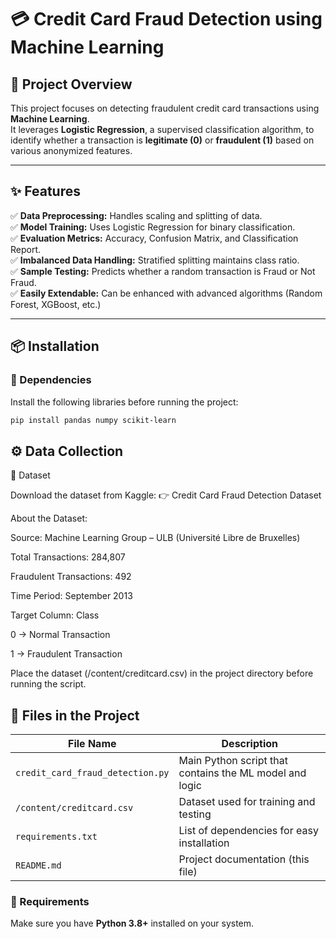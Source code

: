 # 💳 Credit Card Fraud Detection using Machine Learning

## 🧠 Project Overview
This project focuses on detecting fraudulent credit card transactions using **Machine Learning**.  
It leverages **Logistic Regression**, a supervised classification algorithm, to identify whether a transaction is **legitimate (0)** or **fraudulent (1)** based on various anonymized features.

---

## ✨ Features
✅ **Data Preprocessing:** Handles scaling and splitting of data.  
✅ **Model Training:** Uses Logistic Regression for binary classification.  
✅ **Evaluation Metrics:** Accuracy, Confusion Matrix, and Classification Report.  
✅ **Imbalanced Data Handling:** Stratified splitting maintains class ratio.  
✅ **Sample Testing:** Predicts whether a random transaction is Fraud or Not Fraud.  
✅ **Easily Extendable:** Can be enhanced with advanced algorithms (Random Forest, XGBoost, etc.)

---

## 📦 Installation

### 🧩 Dependencies
Install the following libraries before running the project:

```bash
pip install pandas numpy scikit-learn

```
## ⚙️ Data Collection

📁 Dataset

Download the dataset from Kaggle:
👉 Credit Card Fraud Detection Dataset

About the Dataset:

Source: Machine Learning Group – ULB (Université Libre de Bruxelles)

Total Transactions: 284,807

Fraudulent Transactions: 492

Time Period: September 2013

Target Column: Class

0 → Normal Transaction

1 → Fraudulent Transaction

Place the dataset (/content/creditcard.csv) in the project directory before running the script.

## 📂 Files in the Project
| File Name                        | Description                                             |
| -------------------------------- | ------------------------------------------------------- |
| `credit_card_fraud_detection.py` | Main Python script that contains the ML model and logic |
| `/content/creditcard.csv`                 | Dataset used for training and testing                   |
| `requirements.txt`               | List of dependencies for easy installation              |
| `README.md`                      | Project documentation (this file)                       |

### 🧰 Requirements
Make sure you have **Python 3.8+** installed on your system.
